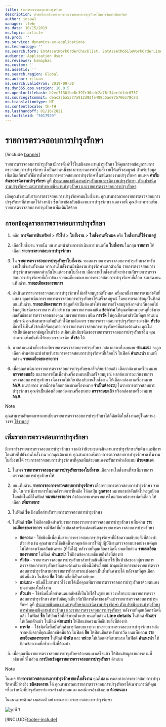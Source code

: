 ```yaml
---
title: รายการตรวจสอบการบำรุงรักษา
description: หัวข้อนี้จะอธิบายรายการตรวจสอบการบำรุงรักษาในการจัดการสินทรัพย์
author: josaw1
manager: tfehr
ms.date: 10/15/2019
ms.topic: article
ms.prod: ''
ms.service: dynamics-ax-applications
ms.technology: ''
ms.search.form: EntAssetWorkOrderChecklist, EntAssetMobileWorkOrderLineChecklistDetails
audience: Application User
ms.reviewer: kamaybac
ms.custom: ''
ms.assetid: ''
ms.search.region: Global
ms.author: riluan
ms.search.validFrom: 2019-09-30
ms.dyn365.ops.version: 10.0.5
ms.openlocfilehash: b2ec7130fbe8c397c30cdc2a76f34ecfdfdc0737
ms.sourcegitcommit: deac22ba5377a912d93fe408c5ae875706378c2d
ms.translationtype: HT
ms.contentlocale: th-TH
ms.lasthandoff: 01/16/2021
ms.locfileid: "5017929"
---
```

# <a name="maintenance-checklists"></a>รายการตรวจสอบการบำรุงรักษา

[!include [banner](../../includes/banner.md)]



รายการตรวจสอบการบำรุงรักษามีการตั้งค่าไว้ในชนิดของงานบำรุงรักษา ให้คุณกรอกข้อมูลรายการตรวจสอบการบำรุงรักษา ซึ่งเป็นส่วนหนึ่งของกระบวนการทำใบสั่งงานให้เสร็จสมบูรณ์ สำหรับข้อมูลเพิ่มเติมเกี่ยวกับวิธีการตั้งค่ารายการตรวจสอบการบำรุงรักษาในชนิดของงานบำรุงรักษา บนเพจ **ค่าเริ่มต้นของชนิดงานบำรุงรักษา** ดูที่ [ประเภทของชนิดงานบำรุงรักษาและชนิดงานบำรุงรักษา, ตัวแปรชนิดงานบำรุงรักษา และการค้าของชนิดงานบำรุงรักษา และรายการตรวจสอบการบำรุงรักษา](../setup-for-work-orders/job-groups-and-job-types-variants-trades-and-checklists.md)

เมื่อคุณทำงานกับรายการตรวจสอบการบำรุงรักษาบนใบสั่งงาน คุณสามารถกรอกรายการตรวจสอบการบำรุงรักษาที่กำหนดไว้ล่วงหน้า ซึ่งเกี่ยวข้องกับชนิดงานการบำรุงรักษา นอกจากนี้ คุณยังสามารถเพิ่มรายการตรวจสอบการบำรุงรักษาเพิ่มเติมได้ด้วย


## <a name="fill-in-a-maintenance-checklist"></a>กรอกข้อมูลรายการตรวจสอบการบำรุงรักษา

1. คลิก **การจัดการสินทรัพย์** > **ทั่วไป** > **ใบสั่งงาน** > **ใบสั่งงานทั้งหมด** หรือ **ใบสั่งงานที่ใช้งานอยู่**

2. เลือกใบสั่งงาน จากนั้น บนบานหน้าต่างการดำเนินการ บนแท็บ **ใบสั่งงาน** ในกลุ่ม **รายการ** ให้เลือก **รายการตรวจสอบการบำรุงรักษา**

3. ใน **รายการตรวจสอบการบำรุงรักษาใบสั่งงาน** จะแสดงรายการตรวจสอบการบำรุงรักษาสำหรับงานใบสั่งงานทั้งหมด หากงานใบสั่งงานมีชนิดงานบำรุงรักษาแตกต่างกัน รายการตรวจสอบการบำรุงรักษาอาจแตกต่างกันในแต่ละงานใบสั่งงาน เลือกงานใบสั่งงานที่จะทำงานกับรายการตรวจสอบการบำรุงรักษาที่เกี่ยวข้อง รายละเอียดของรายการตรวจสอบการบำรุงรักษาที่เลือก จะแสดงบนแท็บด่วน **รายละเอียดของรายการ**

4. ดำเนินการรายการตรวจสอบการบำรุงรักษาให้เสร็จสมบูรณ์ทั้งหมด ครั้งละหนึ่งรายการตามลำดับที่แสดง คุณดำเนินการรายการตรวจสอบการบำรุงรักษาให้เสร็จสมบูรณ์ โดยการกรอกข้อมูลในฟิลด์บนแท็บด่วน **รายละเอียดรายการ** ข้อมูลที่จำเป็นต้องทำให้รายการเสร็จสมบูรณ์อาจต่างกันออกไป ขึ้นอยู่กับชนิดของรายการ ตัวอย่างเช่น บนรายการของชนิด **ข้อความ** ให้คุณเพิ่มหมายเหตุที่อธิบายผลลัพธ์ของการตรวจสอบของคุณ บนรายการของ ชนิด **การวัด** ให้คุณป้อนค่าตัวนับที่คุณอ่านบนอุปกรณ์ คุณยังสามารถเพิ่มบันทึกได้หากต้องการ รายการตรวจสอบการบำรุงรักษาของชนิด **หัวข้อ** มีการใช้เป็นหัวข้อเพื่อจัดกลุ่มรายการรายการตรวจสอบการบำรุงรักษาที่แสดงด้านล่าง คุณไม่จำเป็นต้องกรอกข้อมูลในหัวข้อ เหมือนกันกับชนิดของรายการตรวจสอบการบำรุงรักษาอื่น คุณสามารถเพิ่มบันทึกให้รายการของชนิด **หัวข้อ** ได้

5. หากคำแนะนำเกี่ยวข้องกับรายการตรวจสอบการบำรุงรักษา กล่องกลาเครื่องหมาย **คำแนะนำ** จะถูกเลือก อ่านคำแนะนำสำหรับรายการตรวจสอบการบำรุงรักษาที่เลือกไว้ ในฟิลด์ **คำแนะนำ** บนแท็บด่วน **รายละเอียดของรายการ**

6. เมื่อคุณดำเนินการรายการตรวจสอบการบำรุงรักษาเสร็จเรียบร้อยแล้ว เลือกกล่องกาเครืองหมาย **ตรวจสอบแล้ว** บนรายการนั้นเพื่อทำเครื่องหมายเป็นเสร็จสมบูรณ์ หากต้องการละเว้นรายการตรวจสอบการบำรุงรักษา เนื่องจากไม่เกี่ยวข้องกับงานใบสั่งงาน ให้เลือกกล่องกาเครื่องหมาย **N/A** บนรายการ หากมีการเลือกกล่องกาเครื่องหมาย **จำเป็นต้องระบุ** ในรายการตรวจสอบการบำรุงรักษา คุณจำเป็นต้องเลือกกล่องกาเครื่องหมาย **ตรวจสอบแล้ว** หรือกล่องกาเครื่องหมาย **N/A**

>[!NOTE]
>คุณสามารถอัพเดตการลงทะเบียนรายการตรวจสอบการบำรุงรักษาได้ก็ต่อเมือใบสั่งงานอยู่ในสถานะวงจร [ใช้งานอยู่](../setup-for-work-orders/work-order-lifecycle-states.md)  


## <a name="add-a-maintenance-checklist-line"></a>เพิ่มรายการตรวจสอบการบำรุงรักษา

มีการสร้างรายการตรวจสอบการบำรุงรักษา จากคำจำนิยามของชนิดงานการบำรุงรักษาเริ่มต้น และมีการโอนย้ายไปยังงานใบสั่งงาน หากคุณต้องการ คุณสามารถเพิ่มรายการตรวจสอบการบำรุงรักษาลงในงานใบสั่งงานได้ รายการตรวจสอบการบำรุงรักษาที่คุณเพิ่มด้วยตนเองจะรับการอ้างอิงแบบ **ด้วยตนเอง**

1. ในเพจ **รายการตรวจสอบงานการบำรุงรักษาของใบสั่งงาน** เลือกงานใบสั่งงานที่จะเพิ่มรายการตรวจสอบการบำรุงรักษาให้

2. บนแท็บด่วน **รายการของการตรวจสอบการบำรุงรักษา** เลือกรายการตรวจสอบการบำรุงรักษา จากนั้น ในการเพิ่มรายการใหม่หลังรายการที่เหลือ ให้กดปุ่ม **ลูกศรลง** หมายเลขลำดับถัดไปจะถูกป้อนโดยอัตโนมัติในฟิลด์ **หมายเลขรายการ** ถ้าต้องการแทรกรายการใหม่ก่อนหน้าบรรทัดที่เลือก ให้เลือก **เพิ่มรายการ** 

3. ในฟิลด์ **ชื่อ** ป้อนชื่อสำหรับรายการตรวจสอบการบำรุงรักษา

4. ในฟิลด์ **ชนิด** ให้เลือกชนิดสำหรับรายการของรายการตรวจสอบการบำรุงรักษา แท็บด่วน **รายละเอียดของรายการ** จะมีฟิลด์ที่เกี่ยวข้องสำหรับแต่ละชนิดของรายการตรวจสอบการบำรุงรักษา
    - **ข้อความ** - ใช้ชนิดนี้เพื่อเพิ่มรายการตรวจสอบการบำรุงรักษาที่มีข้อความอธิบายสิ่งที่ต้องทำ ตัวอย่างเช่น คุณสามารถใช้ชนิดนี้หากคุณต้องการให้ผู้ปฏิบัติงานตรวจสอบบางอย่าง แต่คุณไม่ได้คาดหวังผลลัพธ์เฉพาะ (ที่วัดได้) หลังจากที่คุณเลือกชนิดนี้ บนแท็บด่วน **รายละเอียดของรายการ** ในฟิลด์ **คำแนะนำ** ให้ป้อนข้อความอธิบายถึงสิ่งที่ต้องทำ
    - **หัวข้อ** - รายการตรวจสอบการบำรุงรักษาสำหรับชนิดนี้มีการใช้เป็นหัวข้อของกลุ่มรายการตรวจสอบการบำรุงรักษาที่แสดงด้านล่าง ชนิดนี้มีประโยชน์ ถ้าคุณมีรายการของรายการตรวจสอบการบำรุงรักษาหลายรายการที่สามารถแบ่งออกเป็นพื้นที่เฉพาะได้ หลังจากที่คุณเลือกชนิดนี้แล้ว ในฟิลด์ **ชื่อ** ให้ป้อนชื่อที่เป็นคำอธิบาย
    - **แม่แบบ** - ชนิดนี้ไม่สามารถใช้งานได้เมื่อคุณเพิ่มรายการตรวจสอบการบำรุงรักษาด้วยตนเองบนงานของใบสั่งงาน  
    - **ตัวแปร** - ใช้ชนิดนี้เพื่อกำหนดผลลัพธ์ที่เป็นไปได้ในรูปแบบช่วงหรือระยะบนรายการตรวจสอบการบำรุงรักษา สำหรับข้อมูลเกี่ยวกับวิธีการตั้งค่าของตัวแปรรายการตรวจสอบการบำรุงรักษา ดูที่ [ประเภทชนิดของงานบำรุงรักษาและชนิดงานบำรุงรักษา ตัวแปรชนิดงานบำรุงรักษา การค้าของชนิดงานบำรุงรักษา และรายการตรวจสอบการบำรุงรักษา](../setup-for-work-orders/job-groups-and-job-types-variants-trades-and-checklists.md) หลังจากที่คุณเลือกชนิดนี้แล้ว ในฟิลด์ **ชื่อ** ให้ป้อนชื่อที่อธิบายตัวแปร บนแท็บด่วน **Line details** ในฟิลด์ **ตัวแปร** ให้เลือกตัวแปร ในฟิลด์ **คำแนะนำ** ให้ป้อนข้อความที่อธิบายสิ่งที่ต้องทำ
    - **การวัด** - ใช้ชนิดนี้เพื่อบันทึกค่าการวัดแบบเจาะจง บนรายการตรวจสอบการบำรุงรักษา หลังจากหลังจากที่คุณเลือกชนิดนี้แล้ว ในฟิลด์ **ชื่อ** ให้ป้อนชื่อสำหรับการวัด บนแท็บด่วน **รายละเอียดของรายการ** ในฟิลด์ **ตัวนับ** และ **หน่วย** ให้เลือกค่าที่เหมาะสม ในฟิลด์ **คำแนะนำ** ให้ป้อนข้อความที่อธิบายสิ่งที่ต้องทำ

5. เมื่อคุณเพิ่มรายการตรวจสอบการบำรุงรักษาด้วยตนเองเสร็จแล้ว ให้ป้อนข้อมูลรายการตามที่อธิบายไว้ในส่วน **การป้อนข้อมูลรายการตรวจสอบการบำรุงรักษา** ด้านบน

>[!NOTE]
>ในเพจ **รายการตรวจสอบงานการบำรุงรักษาของใบสั่งงาน** คุณไม่สามารถลบรายการตรวจสอบการบำรุงรักษาที่มีอ้างอิง **ชนิดของงาน** ได้ คุณสามารถลบรายการตรวจสอบการบำรุงรักษาได้เฉพาะกรณีที่คุณหรือเจ้าหน้าที่บำรุงรักษาทำการสร้างด้วยตนเอง และมีการอ้างอิงแบบ **ด้วยตนเอง**

ในแผนภาพด้านล่างแสดงตัวอย่างของรายการตรวจสอบการบำรุงรักษา

![รูปที่ 1](media/14-work-orders.png)



[!INCLUDE[footer-include](../../../includes/footer-banner.md)]